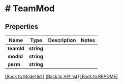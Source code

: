 # # TeamMod

## Properties

Name | Type | Description | Notes
------------ | ------------- | ------------- | -------------
**teamId** | **string** |  | 
**modId** | **string** |  | 
**perm** | **string** |  | 

[[Back to Model list]](../../README.md#documentation-for-models) [[Back to API list]](../../README.md#documentation-for-api-endpoints) [[Back to README]](../../README.md)


